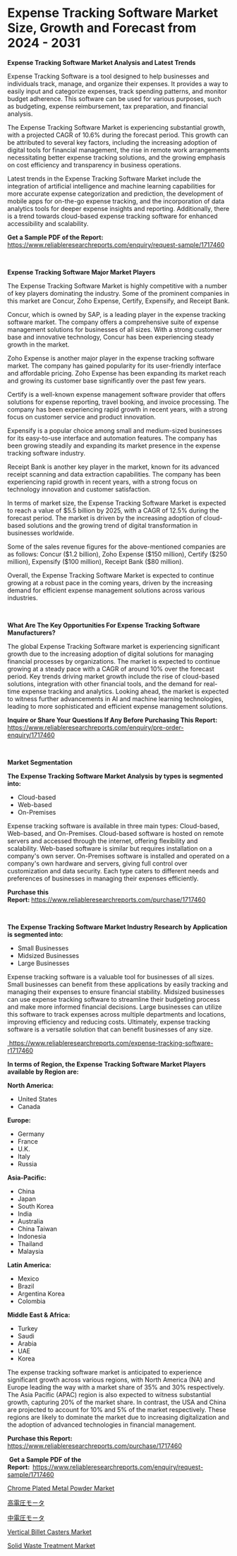 <p><h1>Expense Tracking Software Market Size, Growth and Forecast from 2024 - 2031</h1></p><p><strong>Expense Tracking Software Market Analysis and Latest Trends</strong></p>
<p><p>Expense Tracking Software is a tool designed to help businesses and individuals track, manage, and organize their expenses. It provides a way to easily input and categorize expenses, track spending patterns, and monitor budget adherence. This software can be used for various purposes, such as budgeting, expense reimbursement, tax preparation, and financial analysis.</p><p>The Expense Tracking Software Market is experiencing substantial growth, with a projected CAGR of 10.6% during the forecast period. This growth can be attributed to several key factors, including the increasing adoption of digital tools for financial management, the rise in remote work arrangements necessitating better expense tracking solutions, and the growing emphasis on cost efficiency and transparency in business operations.</p><p>Latest trends in the Expense Tracking Software Market include the integration of artificial intelligence and machine learning capabilities for more accurate expense categorization and prediction, the development of mobile apps for on-the-go expense tracking, and the incorporation of data analytics tools for deeper expense insights and reporting. Additionally, there is a trend towards cloud-based expense tracking software for enhanced accessibility and scalability.</p></p>
<p><strong>Get a Sample PDF of the Report:&nbsp;</strong> <a href="https://www.reliableresearchreports.com/enquiry/request-sample/1717460">https://www.reliableresearchreports.com/enquiry/request-sample/1717460</a></p>
<p>&nbsp;</p>
<p><strong>Expense Tracking Software Major Market Players</strong></p>
<p><p>The Expense Tracking Software Market is highly competitive with a number of key players dominating the industry. Some of the prominent companies in this market are Concur, Zoho Expense, Certify, Expensify, and Receipt Bank.</p><p>Concur, which is owned by SAP, is a leading player in the expense tracking software market. The company offers a comprehensive suite of expense management solutions for businesses of all sizes. With a strong customer base and innovative technology, Concur has been experiencing steady growth in the market.</p><p>Zoho Expense is another major player in the expense tracking software market. The company has gained popularity for its user-friendly interface and affordable pricing. Zoho Expense has been expanding its market reach and growing its customer base significantly over the past few years.</p><p>Certify is a well-known expense management software provider that offers solutions for expense reporting, travel booking, and invoice processing. The company has been experiencing rapid growth in recent years, with a strong focus on customer service and product innovation.</p><p>Expensify is a popular choice among small and medium-sized businesses for its easy-to-use interface and automation features. The company has been growing steadily and expanding its market presence in the expense tracking software industry.</p><p>Receipt Bank is another key player in the market, known for its advanced receipt scanning and data extraction capabilities. The company has been experiencing rapid growth in recent years, with a strong focus on technology innovation and customer satisfaction.</p><p>In terms of market size, the Expense Tracking Software Market is expected to reach a value of $5.5 billion by 2025, with a CAGR of 12.5% during the forecast period. The market is driven by the increasing adoption of cloud-based solutions and the growing trend of digital transformation in businesses worldwide.</p><p>Some of the sales revenue figures for the above-mentioned companies are as follows: Concur ($1.2 billion), Zoho Expense ($150 million), Certify ($250 million), Expensify ($100 million), Receipt Bank ($80 million).</p><p>Overall, the Expense Tracking Software Market is expected to continue growing at a robust pace in the coming years, driven by the increasing demand for efficient expense management solutions across various industries.</p></p>
<p>&nbsp;</p>
<p><strong>What Are The Key Opportunities For Expense Tracking Software Manufacturers?</strong></p>
<p><p>The global Expense Tracking Software market is experiencing significant growth due to the increasing adoption of digital solutions for managing financial processes by organizations. The market is expected to continue growing at a steady pace with a CAGR of around 10% over the forecast period. Key trends driving market growth include the rise of cloud-based solutions, integration with other financial tools, and the demand for real-time expense tracking and analytics. Looking ahead, the market is expected to witness further advancements in AI and machine learning technologies, leading to more sophisticated and efficient expense management solutions.</p></p>
<p><strong>Inquire or Share Your Questions If Any Before Purchasing This Report:</strong> <a href="https://www.reliableresearchreports.com/enquiry/pre-order-enquiry/1717460">https://www.reliableresearchreports.com/enquiry/pre-order-enquiry/1717460</a></p>
<p>&nbsp;</p>
<p><strong>Market Segmentation</strong></p>
<p><strong>The Expense Tracking Software Market Analysis by types is segmented into:</strong></p>
<p><ul><li>Cloud-based</li><li>Web-based</li><li>On-Premises</li></ul></p>
<p><p>Expense tracking software is available in three main types: Cloud-based, Web-based, and On-Premises. Cloud-based software is hosted on remote servers and accessed through the internet, offering flexibility and scalability. Web-based software is similar but requires installation on a company's own server. On-Premises software is installed and operated on a company's own hardware and servers, giving full control over customization and data security. Each type caters to different needs and preferences of businesses in managing their expenses efficiently.</p></p>
<p><strong>Purchase this Report:&nbsp;</strong><a href="https://www.reliableresearchreports.com/purchase/1717460">https://www.reliableresearchreports.com/purchase/1717460</a></p>
<p>&nbsp;</p>
<p><strong>The Expense Tracking Software Market Industry Research by Application is segmented into:</strong></p>
<p><ul><li>Small Businesses</li><li>Midsized Businesses</li><li>Large Businesses</li></ul></p>
<p><p>Expense tracking software is a valuable tool for businesses of all sizes. Small businesses can benefit from these applications by easily tracking and managing their expenses to ensure financial stability. Midsized businesses can use expense tracking software to streamline their budgeting process and make more informed financial decisions. Large businesses can utilize this software to track expenses across multiple departments and locations, improving efficiency and reducing costs. Ultimately, expense tracking software is a versatile solution that can benefit businesses of any size.</p></p>
<p><a href="https://www.reliableresearchreports.com/expense-tracking-software-r1717460">&nbsp;https://www.reliableresearchreports.com/expense-tracking-software-r1717460</a></p>
<p><strong>In terms of Region, the Expense Tracking Software Market Players available by Region are:</strong></p>
<p>
    <p> <strong> North America: </strong>
        <ul>
            <li>United States</li>
            <li>Canada</li>
        </ul>
        </p> 
    <p> <strong> Europe: </strong>
        <ul>
            <li>Germany</li>
            <li>France</li>
            <li>U.K.</li>
            <li>Italy</li>
            <li>Russia</li>
        </ul>
        </p> 
    <p> <strong> Asia-Pacific: </strong>
        <ul>
            <li>China</li>
            <li>Japan</li>
            <li>South Korea</li>
            <li>India</li>
            <li>Australia</li>
            <li>China Taiwan</li>
            <li>Indonesia</li>
            <li>Thailand</li>
            <li>Malaysia</li>
        </ul>
        </p> 
    <p> <strong> Latin America: </strong>
        <ul>
            <li>Mexico</li>
            <li>Brazil</li>
            <li>Argentina Korea</li>
            <li>Colombia</li>
        </ul>
        </p> 
    <p> <strong> Middle East & Africa: </strong>
        <ul>
            <li>Turkey</li>
            <li>Saudi</li>
            <li>Arabia</li>
            <li>UAE</li>
            <li>Korea</li>
        </ul>
    </p>
    </p>
<p><p>The expense tracking software market is anticipated to experience significant growth across various regions, with North America (NA) and Europe leading the way with a market share of 35% and 30% respectively. The Asia Pacific (APAC) region is also expected to witness substantial growth, capturing 20% of the market share. In contrast, the USA and China are projected to account for 10% and 5% of the market respectively. These regions are likely to dominate the market due to increasing digitalization and the adoption of advanced technologies in financial management.</p></p>
<p><strong>Purchase this Report: </strong><a href="https://www.reliableresearchreports.com/purchase/1717460">https://www.reliableresearchreports.com/purchase/1717460</a></p>
<p>&nbsp;<strong>Get a Sample PDF of the Report:&nbsp;&nbsp;</strong><a href="https://www.reliableresearchreports.com/enquiry/request-sample/1717460">https://www.reliableresearchreports.com/enquiry/request-sample/1717460</a></p>
<p><strong></strong></p>
<p><p><a href="https://www.linkedin.com/pulse/chrome-plated-metal-powder-market-offer-valuable-insights-size-puh2f">Chrome Plated Metal Powder Market</a></p><p><a href="https://github.com/zjkmgcs938405/Market-Research-Report-List-2/blob/main/885187960724.md">高電圧モータ</a></p><p><a href="https://github.com/roulaayoub-saad/Market-Research-Report-List-1/blob/main/235576360725.md">中電圧モータ</a></p><p><a href="https://www.linkedin.com/pulse/vertical-billet-casters-market-challenges-opportunities-growth-atenf">Vertical Billet Casters Market</a></p><p><a href="https://github.com/timeliteaut/Market-Research-Report-List-2/blob/main/solid-waste-treatment-market.md">Solid Waste Treatment Market</a></p></p>